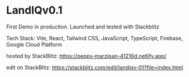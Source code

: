# LandIQv0.1

First Demo in production.
Launched and tested with Stackblitz

Tech Stack:
Vite,
React,
Tailwind CSS,
JavaScript,
TypeScript,
Firebase,
Google Cloud Platform

hosted by StackBlitz:
https://peppy-marzipan-41216d.netlify.app/

edit on StackBlitz:
https://stackblitz.com/edit/landiqv-01?file=index.html
